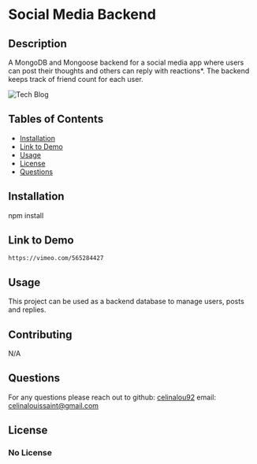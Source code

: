 
  # Social Media Backend 

  ## Description 
  A MongoDB and Mongoose backend for a social media app where users can post their thoughts and others can reply with reactions*. The backend keeps track of friend count for each user. 

  ![Tech Blog](techblog_screengrab.png)

  ## Tables of Contents
  * [Installation](#installation)
  * [Link to Demo](#link-to-demo)
  * [Usage](#usage)
  * [License](#license)
  * [Questions](#questions)
  
  ## Installation 
  npm install
  
  ## Link to Demo
    https://vimeo.com/565284427

  ## Usage
  This project can be used as a backend database to manage users, posts and replies.  
  
  ## Contributing
  N/A

 
  ## Questions
  For any questions please reach out to 
  github: [celinalou92](https://github.com/celinalou92)
  email: celinalouissaint@gmail.com

  ## License 
  ### No License
  